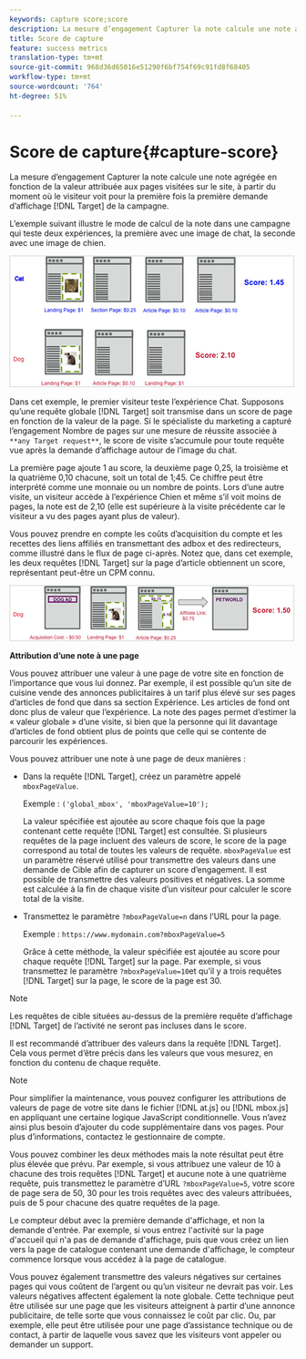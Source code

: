 ```yaml
---
keywords: capture score;score
description: La mesure d’engagement Capturer la note calcule une note agrégée en fonction de la valeur attribuée aux pages visitées sur le site, à partir du moment où le visiteur voit pour la première fois la première demande de Cible d’affichage de la campagne.
title: Score de capture
feature: success metrics
translation-type: tm+mt
source-git-commit: 968d36d65016e51290f6bf754f69c91fd8f68405
workflow-type: tm+mt
source-wordcount: '764'
ht-degree: 51%

---
```



# Score de capture{#capture-score}

La mesure d’engagement Capturer la note calcule une note agrégée en fonction de la valeur attribuée aux pages visitées sur le site, à partir du moment où le visiteur voit pour la première fois la première demande d’affichage [!DNL Target] de la campagne.

L’exemple suivant illustre le mode de calcul de la note dans une campagne qui teste deux expériences, la première avec une image de chat, la seconde avec une image de chien.

![](assets/example_score.png)

Dans cet exemple, le premier visiteur teste l’expérience Chat. Supposons qu’une requête globale [!DNL Target] soit transmise dans un score de page en fonction de la valeur de la page. Si le spécialiste du marketing a capturé l’engagement Nombre de pages sur une mesure de réussite associée à `**any Target request**`, le score de visite s’accumule pour toute requête vue après la demande d’affichage autour de l’image du chat.

La première page ajoute 1 au score, la deuxième page 0,25, la troisième et la quatrième 0,10 chacune, soit un total de 1;45. Ce chiffre peut être interprété comme une monnaie ou un nombre de points. Lors d’une autre visite, un visiteur accède à l’expérience Chien et même s’il voit moins de pages, la note est de 2,10 (elle est supérieure à la visite précédente car le visiteur a vu des pages ayant plus de valeur).

Vous pouvez prendre en compte les coûts d’acquisition du compte et les recettes des liens affiliés en transmettant des adbox et des redirecteurs, comme illustré dans le flux de page ci-après. Notez que, dans cet exemple, les deux requêtes [!DNL Target] sur la page d’article obtiennent un score, représentant peut-être un CPM connu.

![](assets/example_score2.png)

**Attribution d’une note à une page**

Vous pouvez attribuer une valeur à une page de votre site en fonction de l’importance que vous lui donnez. Par exemple, il est possible qu’un site de cuisine vende des annonces publicitaires à un tarif plus élevé sur ses pages d’articles de fond que dans sa section Expérience. Les articles de fond ont donc plus de valeur que l’expérience. La note des pages permet d’estimer la « valeur globale » d’une visite, si bien que la personne qui lit davantage d’articles de fond obtient plus de points que celle qui se contente de parcourir les expériences.

Vous pouvez attribuer une note à une page de deux manières :

* Dans la requête [!DNL Target], créez un paramètre appelé `mboxPageValue`.

   Exemple : `('global_mbox', 'mboxPageValue=10');`

   La valeur spécifiée est ajoutée au score chaque fois que la page contenant cette requête [!DNL Target] est consultée. Si plusieurs requêtes de la page incluent des valeurs de score, le score de la page correspond au total de toutes les valeurs de requête. `mboxPageValue` est un paramètre réservé utilisé pour transmettre des valeurs dans une demande de Cible afin de capturer un score d’engagement. Il est possible de transmettre des valeurs positives et négatives. La somme est calculée à la fin de chaque visite d’un visiteur pour calculer le score total de la visite.

* Transmettez le paramètre `?mboxPageValue=n` dans l’URL pour la page.

   Exemple : `https://www.mydomain.com?mboxPageValue=5`

   Grâce à cette méthode, la valeur spécifiée est ajoutée au score pour chaque requête [!DNL Target] sur la page. Par exemple, si vous transmettez le paramètre `?mboxPageValue=10`et qu’il y a trois requêtes [!DNL Target] sur la page, le score de la page est 30.

>[!NOTE]
>
>Les requêtes de cible situées au-dessus de la première requête d’affichage [!DNL Target] de l’activité ne seront pas incluses dans le score.

Il est recommandé d’attribuer des valeurs dans la requête [!DNL Target]. Cela vous permet d’être précis dans les valeurs que vous mesurez, en fonction du contenu de chaque requête.

>[!NOTE]
>
>Pour simplifier la maintenance, vous pouvez configurer les attributions de valeurs de page de votre site dans le fichier [!DNL at.js] ou [!DNL mbox.js] en appliquant une certaine logique JavaScript conditionnelle. Vous n’avez ainsi plus besoin d’ajouter du code supplémentaire dans vos pages. Pour plus d’informations, contactez le gestionnaire de compte.

Vous pouvez combiner les deux méthodes mais la note résultat peut être plus élevée que prévu. Par exemple, si vous attribuez une valeur de 10 à chacune des trois requêtes [!DNL Target] et aucune note à une quatrième requête, puis transmettez le paramètre d’URL `?mboxPageValue=5`, votre score de page sera de 50, 30 pour les trois requêtes avec des valeurs attribuées, puis de 5 pour chacune des quatre requêtes de la page.

Le compteur début avec la première demande d&#39;affichage, et non la demande d&#39;entrée. Par exemple, si vous entrez l&#39;activité sur la page d&#39;accueil qui n&#39;a pas de demande d&#39;affichage, puis que vous créez un lien vers la page de catalogue contenant une demande d&#39;affichage, le compteur commence lorsque vous accédez à la page de catalogue.

Vous pouvez également transmettre des valeurs négatives sur certaines pages qui vous coûtent de l’argent ou qu’un visiteur ne devrait pas voir. Les valeurs négatives affectent également la note globale. Cette technique peut être utilisée sur une page que les visiteurs atteignent à partir d’une annonce publicitaire, de telle sorte que vous connaissez le coût par clic. Ou, par exemple, elle peut être utilisée pour une page d’assistance technique ou de contact, à partir de laquelle vous savez que les visiteurs vont appeler ou demander un support.
